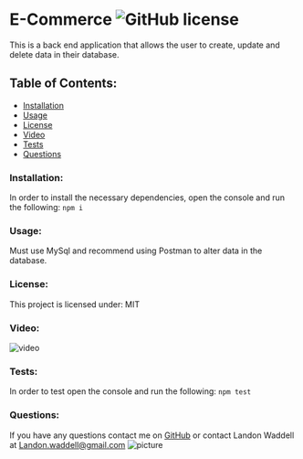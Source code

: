# E-Commerce  ![GitHub license](https://img.shields.io/github/license/Naereen/StrapDown.js.svg)
This is a back end application that allows the user to create, update and delete data in their database.
## Table of Contents:
* [Installation](#installation)
* [Usage](#usage)
* [License](#license)
* [Video](#Video)
* [Tests](#tests)
* [Questions](#questions)
### Installation:
In order to install the necessary dependencies, open the console and run the following:
```npm i```
### Usage:
Must use MySql and recommend using Postman to alter data in the database.
### License:
This project is licensed under:
MIT
### Video:
![video](https://drive.google.com/file/d/18lbGCLn9xKgOAggrB_eQ9QLnmqxRojYM/view)
### Tests:
In order to test open the console and run the following:
```npm test```
### Questions:
If you have any questions contact me on [GitHub](https://github.com/Landon0615) or contact 
Landon Waddell at Landon.waddell@gmail.com
![picture](https://github.com/Landon0615.png?size=80)
